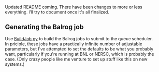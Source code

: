 Updated README coming. There have been changes to more or less everything. I'll try to document once it's all finalized.

## Generating the Balrog job

Use [BuildJob.py](https://github.com/suchyta1/BalrogMPI/blob/nompi/BuildJob.py) to build the Balrog jobs to submit to the queue scheduler.
In priciple, these jobs have a practically infinite number of adjustable parameters, but I've attempted to set the defaults to be what you probably want,
particularly if you're running at BNL or NERSC, which is probably the case. (Only crazy people like me venture to set up stuff like this on new systems.)
